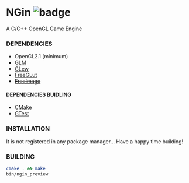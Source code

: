 [travis-badge]: https://travis-ci.org/MacLotsen/NGin.svg?branch=master
# NGin ![badge][travis-badge]
A C/C++ OpenGL Game Engine

### DEPENDENCIES
 - OpenGL2.1 (minimum)
 - [GLM](http://glm.g-truc.net/0.9.7/index.html)
 - [GLew](http://glew.sourceforge.net/)
 - [FreeGLut](http://freeglut.sourceforge.net/)
 - ~~[FreeImage](http://freeimage.sourceforge.net/)~~
 
#### DEPENDENCIES BUIDLING
 - [CMake](https://cmake.org/)
 - [GTest](https://github.com/google/googletest)

### INSTALLATION
It is not registered in any package manager... Have a happy time building!

### BUILDING
```bash
cmake . && make
bin/ngin_preview
```
